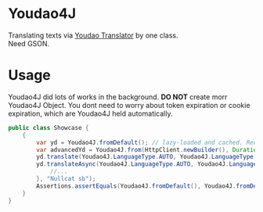 # Youdao4J

Translating texts via [Youdao Translator](https://fanyi.youdao.com/) by one class.  
Need GSON.

# Usage
Youdao4J did lots of works in the background. **DO NOT** create morr Youdao4J Object. You dont need to worry about token expiration or cookie expiration, which are Youdao4J held automatically.

```java
public class Showcase {
    {
        var yd = Youdao4J.fromDefault(); // lazy-loaded and cached. Recommended.
        var advancedYd = Youdao4J.from(HttpClient.newBuilder(), Duration.ofMinutes(30), "Firefox UA"); // If you need to specific User-Agent, HTTP Proxy, Cache-Control etc.
        yd.translate(Youdao4J.LanguageType.AUTO, Youdao4J.LanguageType.CHINESE, "Nullcat sb"); // Translate synchronously.
        yd.translateAsync(Youdao4J.LanguageType.AUTO, Youdao4J.LanguageType.CHINESE, translated -> { // Translate Asynchronously. Threads are held by Http Clients
            //...
        }, "Nullcat sb");
        Assertions.assertEquals(Youdao4J.fromDefault(), Youdao4J.fromDefault()); // They're equal.
    }
}
```
